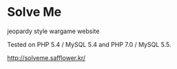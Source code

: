 # Solve Me

jeopardy style wargame website

Tested on PHP 5.4 / MySQL 5.4 and PHP 7.0 / MySQL 5.5.

http://solveme.safflower.kr/
